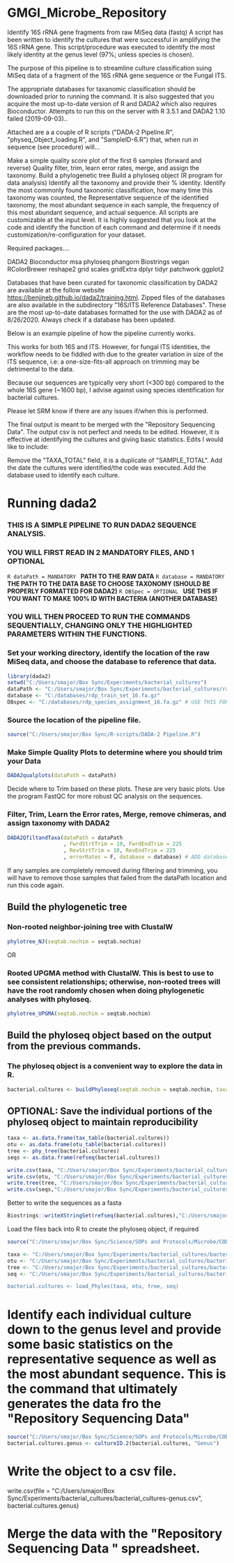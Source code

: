 # GMGI_Microbe_Repository
Identify 16S rRNA gene fragments from raw MiSeq data (fastq)
A script has been written to identify the cultures that were successful in amplifying the 16S rRNA gene. This script/procedure was executed to identify the most likely identity at the genus level (97%; unless species is chosen).

The purpose of this pipeline is to streamline culture classification suing MiSeq data of a fragment of the 16S rRNA gene sequence or the Fungal ITS.

The appropriate databases for taxanomic classification should be downloaded prior to running the command.  It is also suggested that you acquire the most up-to-date version of R and DADA2 which also requires Bioconductor. Attempts to run this on the server with R 3.5.1 and DADA2 1.10 failed (2019-09-03)..

Attached are a a couple of R scripts ("DADA-2 Pipeline.R", "physeq_Object_loading.R", and "SampleID-6.R")  that, when run in sequence (see procedure) will...

Make a simple quality score plot of the first 6 samples (forward and reverse)
Quality filter, trim, learn error rates, merge, and assign the taxonomy.
Build a phylogenetic tree
Build a phyloseq object (R program for data analysis)
Identify all the taxonomy and provide their % identity.
Identify the most commonly found taxonomic classification, how many time this taxonomy was counted, the Representative sequence of the identified taxonomy, the most abundant sequence in each sample, the frequency of this most abundant sequence, and actual sequence. 
All scripts are customizable at the input level. It is highly suggested that you look at the code and identify the function of each command and determine if it needs customization/re-configuration for your dataset.

Required packages.... 

DADA2
Bioconductor
msa
phyloseq
phangorn
Biostrings
vegan
RColorBrewer
reshape2
grid
scales
gridExtra
dplyr
tidyr
patchwork
ggplot2

Databases that have been curated for taxonomic classification by DADA2 are available at the follow website https://benjjneb.github.io/dada2/training.html. Zipped files of the databases are also available in the subdirectory "16S/ITS Reference Databases". These are the most up-to-date databases formatted for the use with DADA2 as of 8/26/2020. Always check if a database has been updated.

Below is an example pipeline of how the pipeline currently works.

This works for both 16S and ITS. However, for fungal ITS identities, the workflow needs to be fiddled with due to the greater variation in size of the ITS sequence, i.e: a one-size-fits-all approach on trimming may be detrimental to the data.

Because our sequences are typically very short (<300 bp) compared to the whole 16S gene (~1600 bp), I advise against using species identification for bacterial cultures.

Please let SRM know if there are any issues if/when this is performed.

The final output is meant to be merged with the "Repository Sequencing Data". The output csv is not perfect and needs to be edited. However, it is effective at identifying the cultures and giving basic statistics. Edits I would like to include:

Remove the "TAXA_TOTAL" field, it is a duplicate of "SAMPLE_TOTAL". 
Add the date the cultures were identified/the code was executed.
Add the database used to identify each culture.

# Running dada2

### THIS IS A SIMPLE PIPELINE TO RUN DADA2 SEQUENCE ANALYSIS. 

### YOU WILL FIRST READ IN 2 MANDATORY FILES, AND 1 OPTIONAL
```R dataPath = MANDATORY ``` **PATH TO THE RAW DATA**
```R database = MANDATORY ``` **THE PATH TO THE DATA BASE TO CHOOSE TAXONOMY (SHOULD BE PROPERLY FORMATTED FOR DADA2)**
```R DBSpec = OPTIONAL ``` **USE THIS IF YOU WANT TO MAKE 100% ID WITH BACTERIA (ANOTHER DATABASE)**

### YOU WILL THEN PROCEED TO RUN THE COMMANDS SEQUENTIALLY, CHANGING ONLY THE HIGHLIGHTED PARAMETERS WITHIN THE FUNCTIONS.

### Set your working directory, identify the location of the raw MiSeq data, and choose the database to reference that data.

```R
library(dada2)
setwd("C:/Users/smajor/Box Sync/Experiments/bacterial_cultures")
dataPath <- "C:/Users/smajor/Box Sync/Experiments/bacterial_cultures/rawdata/"
database <- "C:/databases/rdp_train_set_16.fa.gz"
DBspec <- "C:/databases/rdp_species_assignment_16.fa.gz" # USE THIS FOR 100% ID
```
### Source the location of the pipeline file.

```R
source("C:/Users/smajor/Box Sync/R-scripts/DADA-2 Pipeline.R")
```
### Make Simple Quality Plots to determine where you should trim your Data
```R
DADA2qualplots(dataPath = dataPath)
```
Decide where to Trim based on these plots. These are very basic plots. Use the program FastQC for more robust QC analysis on the sequences.

### Filter, Trim, Learn the Error rates, Merge, remove chimeras, and assign taxonomy with DADA2
```R
DADA2QfiltandTaxa(dataPath = dataPath
                  , FwrdStrtTrim = 10, FwrdEndTrim = 225
                  , RevStrtTrim = 10, RevEndTrim = 225
                  , errorRates = F, database = database) # ADD database = DBspec to add 100% identification to species
```
If any samples are completely removed during filtering and trimming, you will have to remove those samples that failed from the dataPath location and run this code again.

## Build the phylogenetic tree

### Non-rooted neighbor-joining tree with ClustalW
```R
phylotree_NJ(seqtab.nochim = seqtab.nochim)
```
OR

### Rooted UPGMA method with ClustalW. This is best to use to see consistent relationships; otherwise, non-rooted trees will have the root randomly chosen when doing phylogenetic analyses with phyloseq.
```R
phylotree_UPGMA(seqtab.nochim = seqtab.nochim)
```

## Build the phyloseq object based on the output from the previous commands.

### The phyloseq object is a convenient way to explore the data in R.
```R
bacterial.cultures <- buildPhyloseq(seqtab.nochim = seqtab.nochim, taxa = taxa, fitGTR = fitGTR.upgma)
```
## OPTIONAL: Save the individual portions of the phyloseq object to maintain reproducibility
```R
taxa <- as.data.frame(tax_table(bacterial.cultures))
otu <- as.data.frame(otu_table(bacterial.cultures))
tree <- phy_tree(bacterial.cultures)
seqs <- as.data.frame(refseq(bacterial.cultures))

write.csv(taxa, "C:/Users/smajor/Box Sync/Experiments/bacterial_cultures/bacterial_cultures-taxa.csv")
write.csv(otu, "C:/Users/smajor/Box Sync/Experiments/bacterial_cultures/bacterial_cultures-otu.csv")
write.tree(tree, "C:/Users/smajor/Box Sync/Experiments/bacterial_cultures/bacterial_cultures-tree.tre")
write.csv(seqs,"C:/Users/smajor/Box Sync/Experiments/bacterial_cultures/bacterial_cultures-seqs.csv")
```
Better to write the sequences as a fasta
```R
Biostrings::writeXStringSet(refseq(bacterial.cultures),"C:/Users/smajor/Box Sync/Experiments/bacterial_cultures/bacterial_cultures-seq.fasta",  format = "fasta") 
```
Load the files back into R to create the phyloseq object, if required
```R
source("C:/Users/smajor/Box Sync/Science/SOPs and Protocols/Microbe/CODES for MiSeq Data Analysis/phySeq_Object_loading.R")

taxa <- "C:/Users/smajor/Box Sync/Experiments/bacterial_cultures/bacterial_cultures-taxa.csv"
otu <- "C:/Users/smajor/Box Sync/Experiments/bacterial_cultures/bacterial_cultures-otu.csv"
tree <- "C:/Users/smajor/Box Sync/Experiments/bacterial_cultures/bacterial_cultures-tree.tre"
seq <- "C:/Users/smajor/Box Sync/Experiments/bacterial_cultures/bacterial_cultures-seq.fasta""

bacterial.cultures <- load_Phyles(taxa, otu, tree, seq)
```

# Identify each individual culture down to the genus level and provide some basic statistics on the representative sequence as well as the most abundant sequence. This is the command that ultimately generates the data fro the "Repository Sequencing Data"
```R
source("C:/Users/smajor/Box Sync/Science/SOPs and Protocols/Microbe/CODES for MiSeq Data Analysis/SampleID-6.R")
bacterial.cultures.genus <- cultureID.2(bacterial.cultures, "Genus")
```
# Write the object to a csv file.

write.csv(file = "C:/Users/smajor/Box Sync/Experiments/bacterial_cultures/bacterial_cultures-genus.csv", bacterial.cultures.genus)
# Merge the data with the "Repository Sequencing Data " spreadsheet.
 
